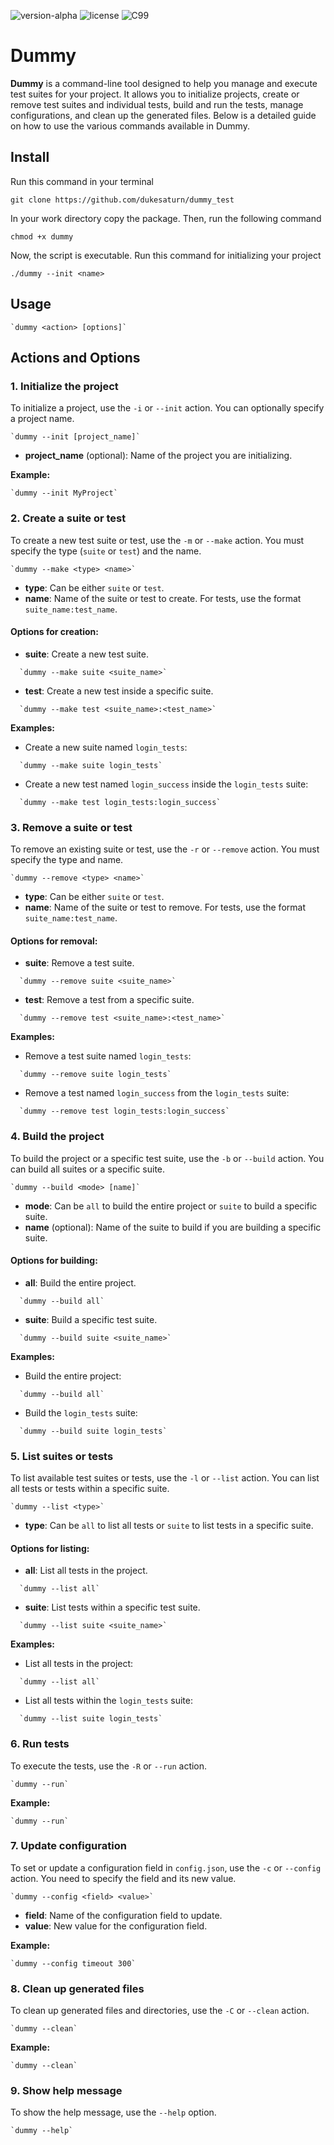 ![version-alpha](https://img.shields.io/badge/version-alpha-orange)
![license](https://img.shields.io/badge/license-MIT-brightgreen)
![C99](https://img.shields.io/badge/C-99-blue)

# Dummy

**Dummy** is a command-line tool designed to help you manage and execute test suites for your project. It allows you to initialize projects, create or remove test suites and individual tests, build and run the tests, manage configurations, and clean up the generated files. Below is a detailed guide on how to use the various commands available in Dummy.

## Install

Run this command in your terminal
```code
git clone https://github.com/dukesaturn/dummy_test
``` 
In your work directory copy the package. 
Then, run the following command
```
chmod +x dummy
```
Now, the script is executable.
Run this command for initializing your project

```
./dummy --init <name>
```

## Usage
```
`dummy <action> [options]`
```
## Actions and Options

### 1. Initialize the project
To initialize a project, use the `-i` or `--init` action. You can optionally specify a project name.
```
`dummy --init [project_name]`
```
- **project_name** (optional): Name of the project you are initializing.

**Example:**
```
`dummy --init MyProject`
```
### 2. Create a suite or test
To create a new test suite or test, use the `-m` or `--make` action. You must specify the type (`suite` or `test`) and the name.
```
`dummy --make <type> <name>`
```
- **type**: Can be either `suite` or `test`.
- **name**: Name of the suite or test to create. For tests, use the format `suite_name:test_name`.

#### Options for creation:
- **suite**: Create a new test suite.
```
  `dummy --make suite <suite_name>`
```
- **test**: Create a new test inside a specific suite.
```
  `dummy --make test <suite_name>:<test_name>`
```
**Examples:**
- Create a new suite named `login_tests`:
```
  `dummy --make suite login_tests`
```
- Create a new test named `login_success` inside the `login_tests` suite:
```
  `dummy --make test login_tests:login_success`
```
### 3. Remove a suite or test
To remove an existing suite or test, use the `-r` or `--remove` action. You must specify the type and name.
```
`dummy --remove <type> <name>`
```
- **type**: Can be either `suite` or `test`.
- **name**: Name of the suite or test to remove. For tests, use the format `suite_name:test_name`.

#### Options for removal:
- **suite**: Remove a test suite.
```
  `dummy --remove suite <suite_name>`
```
- **test**: Remove a test from a specific suite.
```
  `dummy --remove test <suite_name>:<test_name>`
```
**Examples:**
- Remove a test suite named `login_tests`:
```
  `dummy --remove suite login_tests`
```
- Remove a test named `login_success` from the `login_tests` suite:
```
  `dummy --remove test login_tests:login_success`
```
### 4. Build the project
To build the project or a specific test suite, use the `-b` or `--build` action. You can build all suites or a specific suite.
```
`dummy --build <mode> [name]`
```
- **mode**: Can be `all` to build the entire project or `suite` to build a specific suite.
- **name** (optional): Name of the suite to build if you are building a specific suite.

#### Options for building:
- **all**: Build the entire project.
```
  `dummy --build all`
```
- **suite**: Build a specific test suite.
```
  `dummy --build suite <suite_name>`
```
**Examples:**
- Build the entire project:
```
  `dummy --build all`
```
- Build the `login_tests` suite:
```
  `dummy --build suite login_tests`
```
### 5. List suites or tests
To list available test suites or tests, use the `-l` or `--list` action. You can list all tests or tests within a specific suite.
```
`dummy --list <type>`
```
- **type**: Can be `all` to list all tests or `suite` to list tests in a specific suite.

#### Options for listing:
- **all**: List all tests in the project.
```
  `dummy --list all`
```
- **suite**: List tests within a specific test suite.
```
  `dummy --list suite <suite_name>`
```
**Examples:**
- List all tests in the project:
```
  `dummy --list all`
```
- List all tests within the `login_tests` suite:
```
  `dummy --list suite login_tests`
```
### 6. Run tests
To execute the tests, use the `-R` or `--run` action.
```
`dummy --run`
```
**Example:**
```
`dummy --run`
```
### 7. Update configuration
To set or update a configuration field in `config.json`, use the `-c` or `--config` action. You need to specify the field and its new value.
```
`dummy --config <field> <value>`
```
- **field**: Name of the configuration field to update.
- **value**: New value for the configuration field.

**Example:**
```
`dummy --config timeout 300`
```
### 8. Clean up generated files
To clean up generated files and directories, use the `-C` or `--clean` action.
```
`dummy --clean`
```
**Example:**
```
`dummy --clean`
```
### 9. Show help message
To show the help message, use the `--help` option.
```
`dummy --help`
```
```
